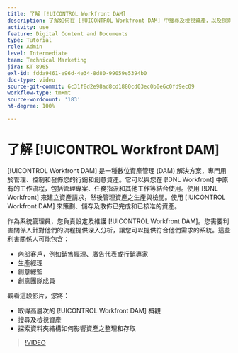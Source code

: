 ```yaml
---
title: 了解 [!UICONTROL Workfront DAM]
description: 了解如何在 [!UICONTROL Workfront DAM] 中搜尋及檢視資產，以及探索資料夾結構如何影響資產之整理和存取。
activity: use
feature: Digital Content and Documents
type: Tutorial
role: Admin
level: Intermediate
team: Technical Marketing
jira: KT-8965
exl-id: fdda9461-e96d-4e34-8d80-99059e5394b0
doc-type: video
source-git-commit: 6c31f8d2e98ad8cd1880cd03ec0b0e6c0fd9ec09
workflow-type: tm+mt
source-wordcount: '183'
ht-degree: 100%

---
```


# 了解 [!UICONTROL Workfront DAM]

[!UICONTROL Workfront DAM] 是一種數位資產管理 (DAM) 解決方案，專門用於管理、控制和發佈您的行銷和創意資產。它可以與您在 [!DNL Workfront] 中原有的工作流程，包括管理專案、任務指派和其他工作等結合使用。使用 [!DNL Workfront] 來建立資產請求，然後管理資產之生產與檢閱。使用 [!UICONTROL Workfront DAM] 來策劃、儲存及散佈已完成和已核准的資產。


作為系統管理員，您負責設定及維護 [!UICONTROL Workfront DAM]。您需要利害關係人針對他們的流程提供深入分析，讓您可以提供符合他們需求的系統。這些利害關係人可能包含：

* 內部客戶，例如銷售經理、廣告代表或行銷專家
* 生產經理
* 創意總監
* 創意團隊成員

觀看這段影片，您將：

* 取得高層次的 [!UICONTROL Workfront DAM] 概觀
* 搜尋及檢視資產
* 探索資料夾結構如何影響資產之整理和存取

>[!VIDEO](https://video.tv.adobe.com/v/335228/?quality=12&learn=on)
